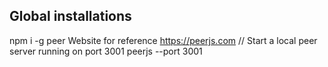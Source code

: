 ## Global installations

npm i -g peer
Website for reference https://peerjs.com
// Start a local peer server running on port 3001
peerjs --port 3001
